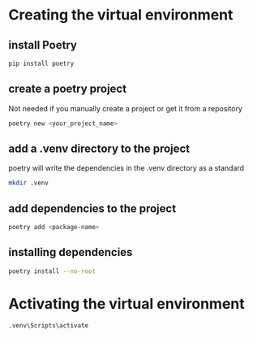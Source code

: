 # Creating the virtual environment
## install Poetry
```bash
pip install poetry
```
## create a poetry project
Not needed if you manually create a project or get it from a repository
```bash
poetry new <your_project_name>
```
## add a .venv directory to the project
poetry will write the dependencies in the .venv directory as a standard
```bash
mkdir .venv
```
## add dependencies to the project
```bash
poetry add <package-name>
```
## installing dependencies
```bash
poetry install --no-root
```

# Activating the virtual environment
```bash
.venv\Scripts\activate
```
